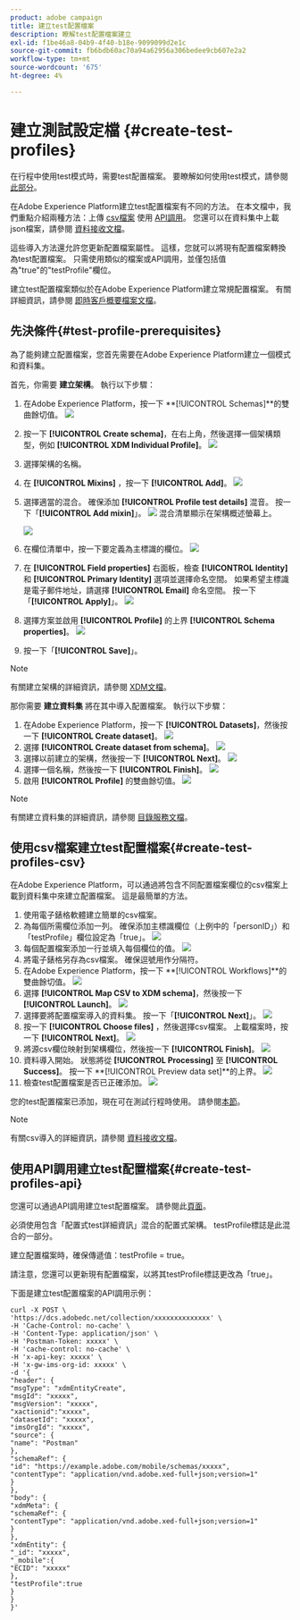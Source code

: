 ```yaml
---
product: adobe campaign
title: 建立test配置檔案
description: 瞭解test配置檔案建立
exl-id: f1be46a8-04b9-4f40-b18e-9099099d2e1c
source-git-commit: fb6bdb60ac70a94a62956a306bedee9cb607e2a2
workflow-type: tm+mt
source-wordcount: '675'
ht-degree: 4%

---
```


# 建立測試設定檔 {#create-test-profiles}

在行程中使用test模式時，需要test配置檔案。 要瞭解如何使用test模式，請參閱 [此部分](../building-journeys/testing-the-journey.md)。

在Adobe Experience Platform建立test配置檔案有不同的方法。 在本文檔中，我們重點介紹兩種方法：上傳 [csv檔案](../building-journeys/creating-test-profiles.md#create-test-profiles-csv) 使用 [API調用](../building-journeys/creating-test-profiles.md#create-test-profiles-api)。 您還可以在資料集中上載json檔案，請參閱 [資料接收文檔](https://experienceleague.adobe.com/docs/experience-platform/ingestion/tutorials/ingest-batch-data.html#add-data-to-dataset)。

這些導入方法還允許您更新配置檔案屬性。 這樣，您就可以將現有配置檔案轉換為test配置檔案。 只需使用類似的檔案或API調用，並僅包括值為&quot;true&quot;的&quot;testProfile&quot;欄位。

建立test配置檔案類似於在Adobe Experience Platform建立常規配置檔案。 有關詳細資訊，請參閱 [即時客戶概要檔案文檔](https://experienceleague.adobe.com/docs/experience-platform/profile/home.html?lang=zh-Hant)。

## 先決條件{#test-profile-prerequisites}

為了能夠建立配置檔案，您首先需要在Adobe Experience Platform建立一個模式和資料集。

首先，你需要 **建立架構**。 執行以下步驟：

1. 在Adobe Experience Platform，按一下 **[!UICONTROL Schemas]**的雙曲餘切值。
   ![](../assets/test-profiles-0.png)
1. 按一下 **[!UICONTROL Create schema]**，在右上角，然後選擇一個架構類型，例如 **[!UICONTROL XDM Individual Profile]**。
   ![](../assets/test-profiles-1.png)
1. 選擇架構的名稱。
1. 在 **[!UICONTROL Mixins]** ，按一下 **[!UICONTROL Add]**。
   ![](../assets/test-profiles-1-bis.png)
1. 選擇適當的混合。 確保添加 **[!UICONTROL Profile test details]** 混音。 按一下「**[!UICONTROL Add mixin]**」。
   ![](../assets/test-profiles-1-ter.png)
混合清單顯示在架構概述螢幕上。

   ![](../assets/test-profiles-2.png)
1. 在欄位清單中，按一下要定義為主標識的欄位。
   ![](../assets/test-profiles-3.png)
1. 在 **[!UICONTROL Field properties]** 右面板，檢查 **[!UICONTROL Identity]** 和 **[!UICONTROL Primary Identity]** 選項並選擇命名空間。 如果希望主標識是電子郵件地址，請選擇 **[!UICONTROL Email]** 命名空間。 按一下「**[!UICONTROL Apply]**」。
   ![](../assets/test-profiles-4.png)
1. 選擇方案並啟用 **[!UICONTROL Profile]** 的上界 **[!UICONTROL Schema properties]**。
   ![](../assets/test-profiles-5.png)
1. 按一下「**[!UICONTROL Save]**」。

>[!NOTE]
>
>有關建立架構的詳細資訊，請參閱 [XDM文檔](https://experienceleague.adobe.com/docs/experience-platform/xdm/ui/resources/schemas.html#prerequisites)。

那你需要 **建立資料集** 將在其中導入配置檔案。 執行以下步驟：

1. 在Adobe Experience Platform，按一下 **[!UICONTROL Datasets]**，然後按一下 **[!UICONTROL Create dataset]**。
   ![](../assets/test-profiles-6.png)
1. 選擇 **[!UICONTROL Create dataset from schema]**。
   ![](../assets/test-profiles-7.png)
1. 選擇以前建立的架構，然後按一下 **[!UICONTROL Next]**。
   ![](../assets/test-profiles-8.png)
1. 選擇一個名稱，然後按一下 **[!UICONTROL Finish]**。
   ![](../assets/test-profiles-9.png)
1. 啟用 **[!UICONTROL Profile]** 的雙曲餘切值。
   ![](../assets/test-profiles-10.png)

>[!NOTE]
>
> 有關建立資料集的詳細資訊，請參閱 [目錄服務文檔](https://experienceleague.adobe.com/docs/experience-platform/catalog/datasets/user-guide.html#getting-started)。

## 使用csv檔案建立test配置檔案{#create-test-profiles-csv}

在Adobe Experience Platform，可以通過將包含不同配置檔案欄位的csv檔案上載到資料集中來建立配置檔案。 這是最簡單的方法。

1. 使用電子錶格軟體建立簡單的csv檔案。
1. 為每個所需欄位添加一列。 確保添加主標識欄位（上例中的「personID」）和「testProfile」欄位設定為「true」。
   ![](../assets/test-profiles-11.png)
1. 每個配置檔案添加一行並填入每個欄位的值。
   ![](../assets/test-profiles-12.png)
1. 將電子錶格另存為csv檔案。 確保逗號用作分隔符。
1. 在Adobe Experience Platform，按一下 **[!UICONTROL Workflows]**的雙曲餘切值。
   ![](../assets/test-profiles-14.png)
1. 選擇 **[!UICONTROL Map CSV to XDM schema]**，然後按一下 **[!UICONTROL Launch]**。
   ![](../assets/test-profiles-16.png)
1. 選擇要將配置檔案導入的資料集。 按一下「**[!UICONTROL Next]**」。
   ![](../assets/test-profiles-17.png)
1. 按一下 **[!UICONTROL Choose files]** ，然後選擇csv檔案。 上載檔案時，按一下 **[!UICONTROL Next]**。
   ![](../assets/test-profiles-18.png)
1. 將源csv欄位映射到架構欄位，然後按一下 **[!UICONTROL Finish]**。
   ![](../assets/test-profiles-19.png)
1. 資料導入開始。 狀態將從 **[!UICONTROL Processing]** 至 **[!UICONTROL Success]**。 按一下 **[!UICONTROL Preview data set]**的上界。
   ![](../assets/test-profiles-20.png)
1. 檢查test配置檔案是否已正確添加。
   ![](../assets/test-profiles-21.png)

您的test配置檔案已添加，現在可在測試行程時使用。 請參閱[本節](../building-journeys/testing-the-journey.md)。
>[!NOTE]
>
> 有關csv導入的詳細資訊，請參閱 [資料接收文檔](https://experienceleague.adobe.com/docs/experience-platform/ingestion/tutorials/map-a-csv-file.html#tutorials)。

## 使用API調用建立test配置檔案{#create-test-profiles-api}

您還可以通過API調用建立test配置檔案。 請參閱此[頁面](https://experienceleague.adobe.com/docs/experience-platform/profile/home.html)。

必須使用包含「配置式test詳細資訊」混合的配置式架構。 testProfile標誌是此混合的一部分。

建立配置檔案時，確保傳遞值：testProfile = true。

請注意，您還可以更新現有配置檔案，以將其testProfile標誌更改為「true」。

下面是建立test配置檔案的API調用示例：

```
curl -X POST \
'https://dcs.adobedc.net/collection/xxxxxxxxxxxxxx' \
-H 'Cache-Control: no-cache' \
-H 'Content-Type: application/json' \
-H 'Postman-Token: xxxxx' \
-H 'cache-control: no-cache' \
-H 'x-api-key: xxxxx' \
-H 'x-gw-ims-org-id: xxxxx' \
-d '{
"header": {
"msgType": "xdmEntityCreate",
"msgId": "xxxxx",
"msgVersion": "xxxxx",
"xactionid":"xxxxx",
"datasetId": "xxxxx",
"imsOrgId": "xxxxx",
"source": {
"name": "Postman"
},
"schemaRef": {
"id": "https://example.adobe.com/mobile/schemas/xxxxx",
"contentType": "application/vnd.adobe.xed-full+json;version=1"
}
},
"body": {
"xdmMeta": {
"schemaRef": {
"contentType": "application/vnd.adobe.xed-full+json;version=1"
}
},
"xdmEntity": {
"_id": "xxxxx",
"_mobile":{
"ECID": "xxxxx"
},
"testProfile":true
}
}
}'
```
